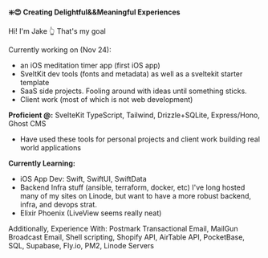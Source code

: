 **❇️😍 Creating Delightful&&Meaningful Experiences**

Hi! I'm Jake 👆 That's my goal

Currently working on (Nov 24):
- an iOS meditation timer app (first iOS app)
- SveltKit dev tools (fonts and metadata) as well as a sveltekit starter template
- SaaS side projects. Fooling around with ideas until something sticks.
- Client work (most of which is not web development)

**Proficient @:** SvelteKit TypeScript, Tailwind, Drizzle+SQLite, Express/Hono, Ghost CMS
- Have used these tools for personal projects and client work building real world applications

**Currently Learning:**
- iOS App Dev: Swift, SwiftUI, SwiftData
- Backend Infra stuff (ansible, terraform, docker, etc) I've long hosted many of my sites on Linode, but want to have a more robust backend, infra, and devops strat.
- Elixir Phoenix (LiveView seems really neat)

Additionally, Experience With: Postmark Transactional Email, MailGun Broadcast Email, Shell scripting, Shopify API, AirTable API, PocketBase, SQL, Supabase, Fly.io, PM2, Linode Servers
